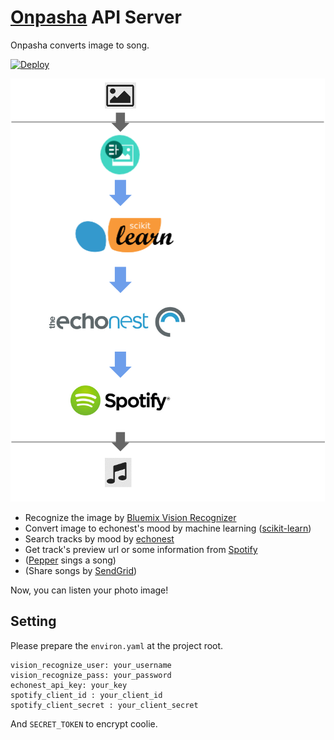 # [Onpasha](http://hacklog.jp/works/3391) API Server

Onpasha converts image to song.

[![Deploy](https://www.herokucdn.com/deploy/button.svg)](https://heroku.com/deploy)

![architecture](./architecture.png)

* Recognize the image by [Bluemix Vision Recognizer](http://visual-recognition-demo.mybluemix.net/)
* Convert image to echonest's mood by machine learning ([scikit-learn](http://scikit-learn.org/))
* Search tracks by mood by [echonest](http://developer.echonest.com/)
* Get track's preview url or some information from [Spotify](https://developer.spotify.com/)
* ([Pepper](http://www.softbank.jp/robot/special/pepper/) sings a song)
* (Share songs by [SendGrid](https://sendgrid.kke.co.jp/))

Now, you can listen your photo image!

## Setting

Please prepare the `environ.yaml` at the project root.

```
vision_recognize_user: your_username
vision_recognize_pass: your_password
echonest_api_key: your_key
spotify_client_id : your_client_id
spotify_client_secret : your_client_secret
```

And `SECRET_TOKEN` to encrypt coolie.
